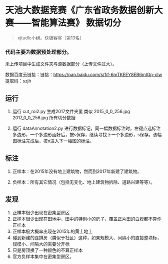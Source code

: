 # 天池大数据竞赛《广东省政务数据创新大赛——智能算法赛》 数据切分

> xjtudlc小组。获极客奖（第13名）
> 
> 
> 
### 代码主要为数据预处理部分。

未上传项目中生成文件夹与源数据部分（上传文件过大）。

数据百度云链接：链接：https://pan.baidu.com/s/1if-6mTKEEY8EB6mIGp-clw 
提取码：szjh 



## 运行

1. 运行 cut_roi2.py 生成2017文件夹里 类似 2015_0_0_256.jpg  2017_0_0_256.jpg 所有切分数据

2. 运行 dataAnnotation2.py 进行数据标记，同一幅数据标注时，左键点选标注多边形，一个多边形画好后，按s保存，继续寻找下一个多边形，s保存。该幅图标注完成后，按n进入下一幅图的标注。 


## 标注

1. 正样本：在2015年没有地上建筑物，然而到2017年新建了建筑物。

2. 负样本：所有其它情况（包括无变化、地上建筑物拆除、道路兴建等等）。

## 发现

1. 正样本很少出现在密集型房区
2. 正样本很少出现在田地中，田中的特别小的房子，覆盖正片田的白膜都不算作正样本
3. 正样本极大概率出现在2015年的黄土地上
4. 碰到新建的连排房（类似于社区）这种，如果规模大、间隔小的直接整块标，规模小、间隔大的需要分开标
5. 只是房顶换了一种颜色的不算正样本
6. 官方负样本集中在密集型房区。




